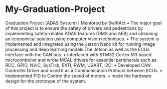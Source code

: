 # My-Graduation-Project
Graduation Project (ADAS System) | Mentored by SwiftAct
• The major goal of this project is to ensure the safety of drivers and pedestrians by implementing safety-related ADAS
features (DMS and AEB) and obtaining an economical solution using computer vision techniques.
• The system is implemented and integrated using the Jetson Nano kit for running image processing and deep learning
models.The Jetson as well as the ECUs interface with the CAN bus.
• Interfaced with STM32 Cortex M3 based microcontroller and wrote MCAL drivers for essential peripherals such as RCC,
GPIO, NVIC, SysTick, EXTI, PWM, USART, I2C.
• Developed CAN Controller Driver and used it as a Communication Protocol between ECUs.
• Implemented PID to Control the speed of motors.
• made the hardware design for the prototype of the system.

